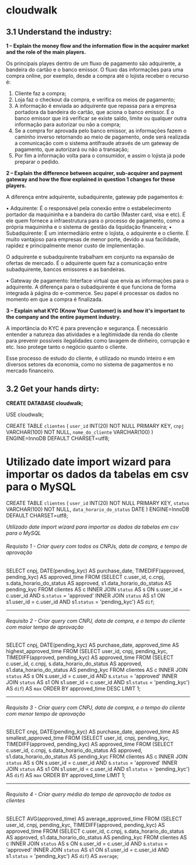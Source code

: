 # cloudwalk

## **3.1 Understand the industry:**

**1 – Explain the money flow and the information flow in the acquirer market and the role of the main players.**

Os principais playes dentro de um fluxo de pagamento são adquirente, a bandeira do cartão e o banco emissor. O fluxo das informações para uma compra online, por exemplo, desde a compra até o lojista receber o recurso é:

  1. Cliente faz a compra;
  2. Loja faz o checkout da compra, e verifica os meios de pagamento;
  3. A informação é enviada ao adquirente que repassa para a empresa portadora da bandeira do cartão, que aciona o banco emissor. É o banco emissor que irá verificar se existe saldo, limite ou qualquer outra informação para autorizar ou não a compra;
  4. Se a compra for aprovada pelo banco emissor, as informações fazem o caminho inverso retornando ao meio de pagamento, onde será realizada a comunicação com o sistema antifraude através de um gateway de pagamento, que autorizará ou não a transação;
  5. Por fim a informação volta para o consumidor, e assim o lojista já pode preparar o pedido.



**2 – Explain the difference between acquirer, sub-acquirer and payment gateway and how the flow explained in question 1 changes for these players.**

A diferença entre adquirente, subadquirente, gateway pde pagamentos é:

  • Adquirente: É o responsável pela conexão entre o estabelecimento portador da maquininha e a bandeira do cartão (Master card, visa e etc). É ele quem fornece a infraestrutura para o processo de pagamento, como a própria maquininha e o sistema de gestão da liquidação financeira;
  • Subadquirente: É um intermediário entre o lojista, o adquirente e o cliente. É muito vantajoso para empresas de menor porte, devido a sua facilidade, rapidez e principalmente menor custo de implementação. 

O adquirente e subadquirente trabalham em conjunto na expansão de ofertas de mercado. É o adquirente quem faz a comunicação entre subadquirente, bancos emissores e as bandeiras.

  • Gateway de pagamento: Interface virtual que envia as informações para o adquirente. A diferença para o subadquirente é que funciona de forma integrada à página do e-commerce. Seu papel é processar os dados no momento em que a compra é finalizada.

**3 – Explain what KYC (Know Your Customer) is and how it's important to the company and the entire payment industry.**

A importância do KYC é para prevenção e segurança. É necessário entender a natureza das atividades e a legitimidade da renda do cliente para prevenir possíveis ilegalidades como lavagem de dinheiro, corrupção e etc. Isso protege tanto o negócio quanto o cliente.

Esse processo de estudo do cliente, é utilizado no mundo inteiro e em diversos setores da economia, como no sistema de pagamentos e no mercado financeiro.



## **3.2 Get your hands dirty:**

**CREATE DATABASE cloudwalk;**

USE cloudwalk;

CREATE TABLE `clientes` (
	`user_id` INT(20) NOT NULL PRIMARY KEY, 
    `cnpj` VARCHAR(100) NOT NULL,
    `nome_do_cliente` VARCHAR(100)
) ENGINE=InnoDB DEFAULT CHARSET=utf8;

# Utilizado date import wizard para importar os dados da tabelas em csv para o MySQL

CREATE TABLE `clientes` (
	`user_id` INT(20) NOT NULL PRIMARY KEY, 
    `status` VARCHAR(100) NOT NULL,
    `data_horario_do_status` DATE
) ENGINE=InnoDB DEFAULT CHARSET=utf8;

*Utilizado date import wizard para importar os dados da tabelas em csv para o MySQL*

###### Requisito 1 - Criar query com todos os CNPJs, data de compra, e tempo de aprovação

SELECT cnpj, DATE(pending_kyc) AS purchase_date, TIMEDIFF(approved, pending_kyc) AS approved_time
FROM (SELECT c.user_id, c.cnpj, s.data_horario_do_status AS approved, s1.data_horario_do_status AS pending_kyc FROM clientes AS c
INNER JOIN `status` AS s
ON s.user_id = c.user_id AND s.`status` = 'approved'
INNER JOIN `status` AS s1
ON s1.user_id = c.user_id AND s1.`status` = 'pending_kyc') AS `dif`;

----------------------------------------------------------------------------------------------------------------------------------------

###### Requisito 2 - Criar query com CNPJ, data de compra, e o tempo do cliente com maior tempo de aprovação
SELECT cnpj, DATE(pending_kyc) AS purchase_date, approved_time AS highest_approved_time
FROM (SELECT user_id, cnpj, pending_kyc, TIMEDIFF(approved, pending_kyc) AS approved_time
FROM (SELECT c.user_id, c.cnpj, s.data_horario_do_status AS approved, s1.data_horario_do_status AS pending_kyc FROM clientes AS c
INNER JOIN `status` AS s
ON s.user_id = c.user_id AND s.`status` = 'approved'
INNER JOIN `status` AS s1
ON s1.user_id = c.user_id AND s1.`status` = 'pending_kyc') AS `dif`) AS `max` ORDER BY approved_time DESC LIMIT 1;

----------------------------------------------------------------------------------------------------------------------------------------

###### Requisito 3 - Criar query com CNPJ, data de compra, e o tempo do cliente com menor tempo de aprovação

SELECT cnpj, DATE(pending_kyc) AS purchase_date, approved_time AS smallest_approved_time
FROM (SELECT user_id, cnpj, pending_kyc, TIMEDIFF(approved, pending_kyc) AS approved_time
FROM (SELECT c.user_id, c.cnpj, s.data_horario_do_status AS approved, s1.data_horario_do_status AS pending_kyc FROM clientes AS c
INNER JOIN `status` AS s
ON s.user_id = c.user_id AND s.`status` = 'approved'
INNER JOIN `status` AS s1
ON s1.user_id = c.user_id AND s1.`status` = 'pending_kyc') AS `dif`) AS `max` ORDER BY approved_time LIMIT 1;

----------------------------------------------------------------------------------------------------------------------------------------

###### Requisito 4 - Criar query média do tempo de aprovação de todos os clientes

SELECT AVG(approved_time) AS average_approved_time
FROM (SELECT user_id, cnpj, pending_kyc, TIMEDIFF(approved, pending_kyc) AS approved_time
FROM (SELECT c.user_id, c.cnpj, s.data_horario_do_status AS approved, s1.data_horario_do_status AS pending_kyc FROM clientes AS c
INNER JOIN `status` AS s
ON s.user_id = c.user_id AND s.`status` = 'approved'
INNER JOIN `status` AS s1
ON s1.user_id = c.user_id AND s1.`status` = 'pending_kyc') AS `dif`) AS `average`;
